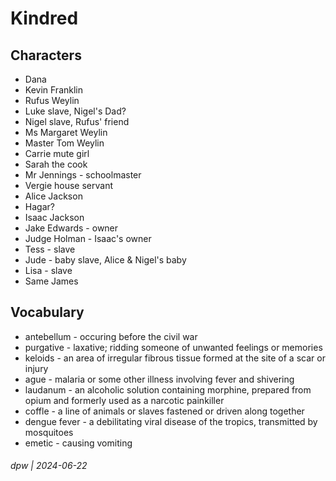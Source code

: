 # Kindred

## Characters

* Dana
* Kevin Franklin
* Rufus Weylin
* Luke slave, Nigel's Dad?
* Nigel slave, Rufus' friend
* Ms Margaret Weylin
* Master Tom Weylin
* Carrie mute girl
* Sarah the cook
* Mr Jennings - schoolmaster
* Vergie house servant
* Alice Jackson
* Hagar?
* Isaac Jackson
* Jake Edwards - owner
* Judge Holman - Isaac's owner
* Tess - slave
* Jude - baby slave, Alice & Nigel's baby
* Lisa - slave
* Same James

## Vocabulary

* antebellum - occuring before the civil war
* purgative - laxative; ridding someone of unwanted feelings or memories
* keloids - an area of irregular fibrous tissue formed at the site of a scar or injury
* ague - malaria or some other illness involving fever and shivering
* laudanum - an alcoholic solution containing morphine, prepared from opium and formerly used as a narcotic painkiller
* coffle - a line of animals or slaves fastened or driven along together
* dengue fever - a debilitating viral disease of the tropics, transmitted by mosquitoes
* emetic -  causing vomiting

###### dpw | 2024-06-22
